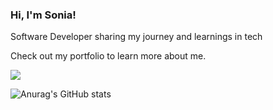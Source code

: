 
 ### Hi, I'm Sonia!

Software Developer sharing my journey and learnings in tech</br>
  
Check out my portfolio to learn more about me.

 <img src="https://i.pinimg.com/originals/72/0c/c4/720cc43d757ee638ad5054a05220fafe.gif" />
 

![Anurag's GitHub stats](https://github-readme-stats.vercel.app/api?username=SonkaSoka&show_icons=true&theme=tokyonight)
